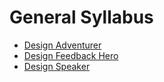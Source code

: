 # General Syllabus

- [Design Adventurer](BeforeYouBegin.md)
- [Design Feedback Hero](Feedback.md)
- [Design Speaker](OralCommunication.md)
